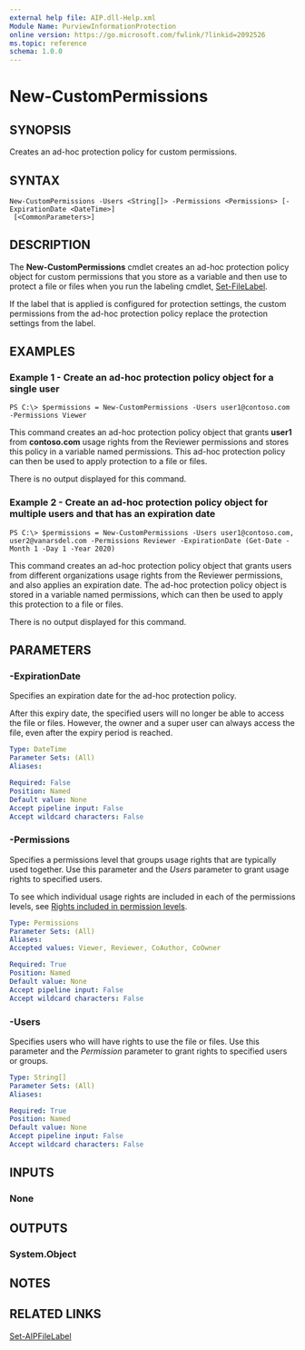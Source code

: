 ```yaml
---
external help file: AIP.dll-Help.xml
Module Name: PurviewInformationProtection
online version: https://go.microsoft.com/fwlink/?linkid=2092526
ms.topic: reference
schema: 1.0.0
---
```


# New-CustomPermissions

## SYNOPSIS

Creates an ad-hoc protection policy for custom permissions.

## SYNTAX

```
New-CustomPermissions -Users <String[]> -Permissions <Permissions> [-ExpirationDate <DateTime>]
 [<CommonParameters>]
```

## DESCRIPTION
The **New-CustomPermissions** cmdlet creates an ad-hoc protection policy object for custom permissions that you store as a variable and then use to protect a file or files when you run the labeling cmdlet, [Set-FileLabel](./Set-FileLabel.md). 

If the label that is applied is configured for protection settings, the custom permissions from the ad-hoc protection policy replace the protection settings from the label.

## EXAMPLES

### Example 1 - Create an ad-hoc protection policy object for a single user
```
PS C:\> $permissions = New-CustomPermissions -Users user1@contoso.com -Permissions Viewer
```

This command creates an ad-hoc protection policy object that grants **user1** from **contoso.com** usage rights from the Reviewer permissions and stores this policy in a variable named permissions. This ad-hoc protection policy can then be used to apply protection to a file or files.

There is no output displayed for this command.

### Example 2 - Create an ad-hoc protection policy object for multiple users and that has an expiration date
```
PS C:\> $permissions = New-CustomPermissions -Users user1@contoso.com, user2@vanarsdel.com -Permissions Reviewer -ExpirationDate (Get-Date -Month 1 -Day 1 -Year 2020)
```

This command creates an ad-hoc protection policy object that grants users from different organizations usage rights from the Reviewer permissions, and also applies an expiration date. The ad-hoc protection policy object is stored in a variable named permissions, which can then be used to apply this protection to a file or files.

There is no output displayed for this command.

## PARAMETERS

### -ExpirationDate
Specifies an expiration date for the ad-hoc protection policy.

After this expiry date, the specified users will no longer be able to access the file or files. However, the owner and a super user can always access the file, even after the expiry period is reached.

```yaml
Type: DateTime
Parameter Sets: (All)
Aliases:

Required: False
Position: Named
Default value: None
Accept pipeline input: False
Accept wildcard characters: False
```

### -Permissions
Specifies a permissions level that groups usage rights that are typically used together. Use this parameter and the *Users* parameter to grant usage rights to specified users.

To see which individual usage rights are included in each of the permissions levels, see [Rights included in permission levels](/azure/information-protection/configure-usage-rights#rights-included-in-permissions-levels).

```yaml
Type: Permissions
Parameter Sets: (All)
Aliases:
Accepted values: Viewer, Reviewer, CoAuthor, CoOwner

Required: True
Position: Named
Default value: None
Accept pipeline input: False
Accept wildcard characters: False
```

### -Users
Specifies users who will have rights to use the file or files. Use this parameter and the *Permission* parameter to grant rights to specified users or groups. 

```yaml
Type: String[]
Parameter Sets: (All)
Aliases:

Required: True
Position: Named
Default value: None
Accept pipeline input: False
Accept wildcard characters: False
```

## INPUTS

### None

## OUTPUTS

### System.Object
## NOTES

## RELATED LINKS

[Set-AIPFileLabel](Set-AIPFileLabel.md)